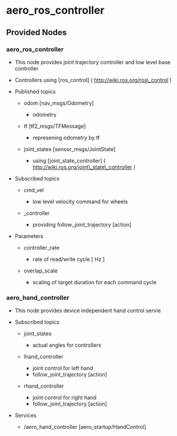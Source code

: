 # aero\_ros\_controller

## Provided Nodes

### aero\_ros\_controller
- This node provides joint trajectory controller and low level base controller
- Controllers using [ros\_control] ( http://wiki.ros.org/ros\_control )

- Published topics
  - odom \[nav\_msgs/Odometry\]
    - odometry

  - tf \[tf2\_msgs/TFMessage\]
    - represening odometry by tf
    
  - joint\_states \[sensor\_msgs/JointState\]
    - using [joint\_state\_controller] ( http://wiki.ros.org/joint\_state\_controller ) 
    
- Subscribed topics
  - cmd\_vel
    - low level velocity command for wheels

  - <name>\_controller
    - providing follow\_joint\_trajectory \[action\] 
    
- Parameters
  - controller\_rate
    - rate of read/write cycle \[ Hz \]
    
  - overlap\_scale
    - scaling of target duration for each command cycle

### aero\_hand\_controller
- This node provides device independent hand control servie

- Subscribed topics
  - joint\_states
    - actual angles for controllers

  - lhand\_controller
    - joint control for left hand 
    - follow\_joint\_trajectory [action]
    
  - rhand\_controller
    - joint control for right hand
    - follow\_joint\_trajectory [action]
    
- Services
  - /aero\_hand\_controller [aero\_startup/HandControl]
